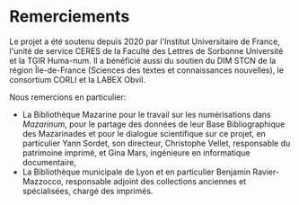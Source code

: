 # Remerciements

Le projet a été soutenu depuis 2020 par l'Institut Universitaire de France, l'unité de service CERES de la Faculté des Lettres de Sorbonne Université et la TGIR Huma-num.
Il a bénéficié aussi du soutien du DIM STCN de la région Île-de-France (Sciences des textes et connaissances nouvelles), le consortium CORLI et la LABEX Obvil.

Nous remercions en particulier:
- La Bibliothèque Mazarine pour le travail sur les numérisations dans *Mazarinum*, pour le partage des données de leur Base Bibliographique des Mazarinades et pour le dialogue scientifique sur ce projet, en particulier Yann Sordet, son directeur, Christophe Vellet, responsable du patrimoine imprimé, et Gina Mars, ingénieure en informatique documentaire,
- La Bibliothèque municipale de Lyon et en particulier Benjamin Ravier-Mazzocco, responsable adjoint des collections anciennes et spécialisées, chargé des imprimés.
